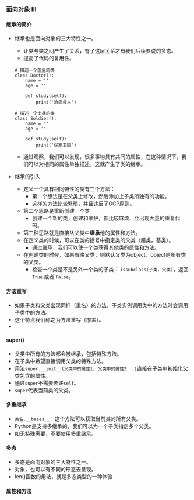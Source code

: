 ### 面向对象 III

#### 继承的简介
- 继承也是面向对象的三大特性之一。
  - 让类与类之间产生了关系，有了这层关系才有我们后续要说的多态。
  - 提高了代码的复用性。
  ```
  # 描述一个医生的类
  class Doctor():
      name = ''
      age = ''

      def study(self):
          print('治病救人')

  # 描述一个士兵的类
  class Soldier():
      name = ''
      age = ''

      def study(self):
          print('保家卫国')
  ```
  - 通过观察，我们可以发现，很多事物具有共同的属性，在这种情况下，我们可以对相同的属性单独描述。这就产生了类的继承。
  
- 继承的引入
  - 定义一个具有相同特性的类有三个方法：
    - 第一个想法是在父类上修改，然后添加上子类所独有的功能。
    - 这样的方法比较繁琐，并且违反了OCP原则。
  - 第二个思路是重新创建一个类。
    - 创建一个新的类，创建和维护，都比较麻烦，会出现大量的重复代码。
  - 第三种思路就是直接从父类中**继承**他的属性和方法。
  - 在定义类的时候，可以在类的括号中指定类的父类（超类，基类）。
    - 通过继承，我们可以使一个类获得其他类的属性和方法。
  - 在创建类的时候，如果省略父类，则默认父类为object，object是所有类的父类。
    - 检查一个类是不是另外一个类的子类： `issubclass(子类，父类)`，返回 `True` 或者 `False`。
  
#### 方法重写
- 如果子类和父类出现同样（重名）的方法，子类实例调用类中的方法时会调用子类中的方法。
- 这个特点我们称之为方法重写（覆盖）。
- 


#### super()
- 父类中所有的方法都会被继承，包括特殊方法。
- 在子类中希望直接调用父类的特殊方法。
- 用法`super.__init__(父类中的属性1, 父类中的属性2...)`直接在子类中初始化父类包含的属性。
- 通过`super`不需要传递`self`。
- `super`代表当前类的父类。



#### 多重继承
- `类名.__bases__`：这个方法可以获取当前类的所有父类。
- Python是支持多继承的，我们可以为一个子类指定多个父类。
- 如无特殊需要，不要使用多重继承。


#### 多态
- 多态是面向对象的三大特性之一。
- 对象，也可以有不同的形态去呈现。
- len()函数的用法，就是多态类型的一种体验


#### 属性和方法
